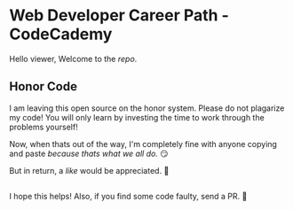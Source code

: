 # Web Developer Career Path - CodeCademy

Hello viewer, Welcome to the *repo*.



## Honor Code

I am leaving this open source on the honor system. Please do not plagarize my code! You will only learn by investing the time to work through the problems yourself!

Now, when thats out of the way, I'm completely fine with anyone copying and paste *because thats what we all do.* 😏 

But in return, a *like* would be appreciated. 👊
##

I hope this helps! Also, if you find some code faulty, send a PR. 💪
